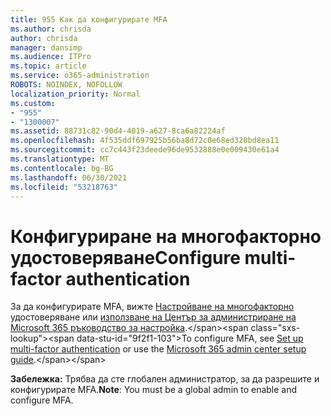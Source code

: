 ```yaml
---
title: 955 Как да конфигурирате MFA
ms.author: chrisda
author: chrisda
manager: dansimp
ms.audience: ITPro
ms.topic: article
ms.service: o365-administration
ROBOTS: NOINDEX, NOFOLLOW
localization_priority: Normal
ms.custom:
- "955"
- "1300007"
ms.assetid: 88731c82-90d4-4019-a627-8ca6a82224af
ms.openlocfilehash: 4f535ddf697925b56ba8d72c0e68ed320bd8ea11
ms.sourcegitcommit: cc7c443f23deede96de9532888e0e009430e61a4
ms.translationtype: MT
ms.contentlocale: bg-BG
ms.lasthandoff: 06/30/2021
ms.locfileid: "53218763"
---
```

# <a name="configure-multi-factor-authentication"></a><span data-ttu-id="9f2f1-102">Конфигуриране на многофакторно удостоверяване</span><span class="sxs-lookup"><span data-stu-id="9f2f1-102">Configure multi-factor authentication</span></span>

<span data-ttu-id="9f2f1-103">За да конфигурирате MFA, вижте [Настройване на многофакторно](/microsoft-365/admin/security-and-compliance/set-up-multi-factor-authentication) удостоверяване или [използване на Център за администриране на Microsoft 365 ръководство за настройка](https://admin.microsoft.com/AdminPortal/Home?ref=/modernonboarding/mfasetupguide:).</span><span class="sxs-lookup"><span data-stu-id="9f2f1-103">To configure MFA, see [Set up multi-factor authentication](/microsoft-365/admin/security-and-compliance/set-up-multi-factor-authentication) or use the [Microsoft 365 admin center setup guide](https://admin.microsoft.com/AdminPortal/Home?ref=/modernonboarding/mfasetupguide:).</span></span>

<span data-ttu-id="9f2f1-104">**Забележка:** Трябва да сте глобален администратор, за да разрешите и конфигурирате MFA.</span><span class="sxs-lookup"><span data-stu-id="9f2f1-104">**Note**: You must be a global admin to enable and configure MFA.</span></span>
